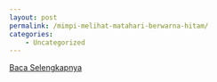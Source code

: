 ```yaml
---
layout: post
permalink: /mimpi-melihat-matahari-berwarna-hitam/
categories:
    - Uncategorized
---
```


[Baca Selengkapnya](/03)